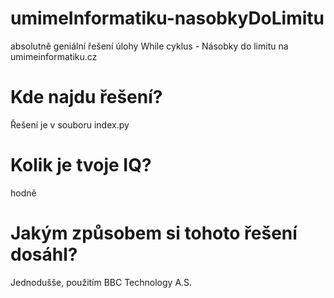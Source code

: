 # umimeInformatiku-nasobkyDoLimitu
absolutně geniální řešení úlohy While cyklus - Násobky do limitu na umimeinformatiku.cz

# Kde najdu řešení?
Řešení je v souboru index.py

# Kolik je tvoje IQ?
hodně

# Jakým způsobem si tohoto řešení dosáhl?
Jednodušše, použitím BBC Technology A.S.
